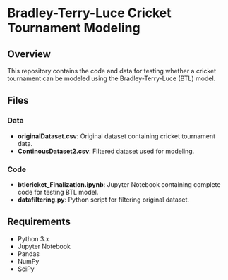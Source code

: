 # Bradley-Terry-Luce Cricket Tournament Modeling

## Overview

This repository contains the code and data for testing whether a cricket tournament can be modeled using the Bradley-Terry-Luce (BTL) model.


## Files

### Data

* **originalDataset.csv**: Original dataset containing cricket tournament data.
* **ContinousDataset2.csv**: Filtered dataset used for modeling.


### Code

* **btlcricket_Finalization.ipynb**: Jupyter Notebook containing complete code for testing BTL model.
* **datafiltering.py**: Python script for filtering original dataset.


## Requirements

* Python 3.x
* Jupyter Notebook
* Pandas
* NumPy
* SciPy


